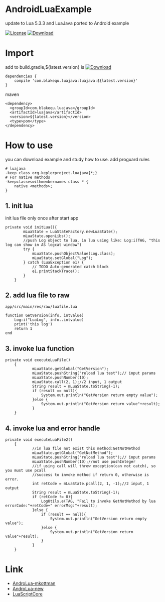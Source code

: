 # AndroidLuaExample
update to Lua 5.3.3 and LuaJava ported to Android example

[![License][licence_svg]][licence_url]
[![Download][bintray_svg]][bintray_url]

# Import
add to build.gradle,${latest.version} is [![Download][bintray_svg]][bintray_url]
```
dependencies {
    compile 'com.blakequ.luajava:luajava:${latest.version}'
}
```
maven
```
<dependency>
  <groupId>com.blakequ.luajava</groupId>
  <artifactId>luajava</artifactId>
  <version>${latest.version}</version>
  <type>pom</type>
</dependency>
```


# How to use
you can download example and study how to use. 
add proguard rules
```
# luajava
-keep class org.keplerproject.luajava{*;}
# For native methods
-keepclasseswithmembernames class * {
    native <methods>;
}
```

## 1. init lua

init lua file only once after start app
```
private void initLua(){
        mLuaState = LuaStateFactory.newLuaState();
        mLuaState.openLibs();
        //push Log object to lua, in lua using like: Log:i(TAG, "this log can show in AS logcat window")
        try {
            mLuaState.pushObjectValue(Log.class);
            mLuaState.setGlobal("Log");
        } catch (LuaException e1) {
            // TODO Auto-generated catch block
            e1.printStackTrace();
        }
    }
```

## 2. add lua file to raw
```
app/src/main/res/raw/luafile.lua

function GetVersion(info, intvalue)
    Log:i("LuaLog", info..intvalue)
    print('this log')
    return 1
end
```

## 3. invoke lua function
```
private void executeLuaFile()
    {
            mLuaState.getGlobal("GetVersion");
            mLuaState.pushString("reload lua test");// input params
            mLuaState.pushNumber(10);
            mLuaState.call(2, 1);//2 input, 1 output
            String result = mLuaState.toString(-1);
            if (result == null){
                System.out.println("GetVersion return empty value");
            }else {
                System.out.println("GetVersion return value"+result);
            }
    }
```

## 4. invoke lua and error handle
```
private void executeLuaFile2()
    {
            //in lua file not exist this method:GetNotMethod
            mLuaState.getGlobal("GetNotMethod");
            mLuaState.pushString("reload lua test");// input params
            mLuaState.pushNumber(10);//not use pushInteger
            //if using call will throw exception(can not catch), so you must use pcall
            //success to invoke method if return 0, otherwise is error.
            int retCode = mLuaState.pcall(2, 1, -1);//2 input, 1 output
            String result = mLuaState.toString(-1);
            if (retCode != 0){
                LogUtils.e(TAG, "Fail to invoke GetNotMethod by lua errorCode:"+retCode+" errorMsg:"+result);
            }else {
                if (result == null){
                    System.out.println("GetVersion return empty value");
                }else {
                    System.out.println("GetVersion return value"+result);
                }
            }
    }
```

# Link
- [AndroLua-mkottman](https://github.com/mkottman/AndroLua)
- [AndroLua-new](https://github.com/lendylongli/AndroLua)
- [LuaScriptCore](https://github.com/vimfung/LuaScriptCore)


[bintray_svg]: https://api.bintray.com/packages/haodynasty/maven/AndroidLua/images/download.svg
[bintray_url]: https://bintray.com/haodynasty/maven/AndroidLua/_latestVersion
[licence_svg]: https://img.shields.io/badge/license-Apache%202-green.svg
[licence_url]: https://www.apache.org/licenses/LICENSE-2.0